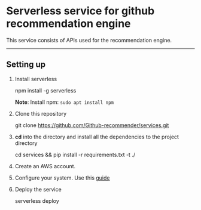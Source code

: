 Serverless service for github recommendation engine
===================

This service consists of APIs used for the recommendation engine.

----------


Setting up
-------------

1) Install serverless

    npm install -g serverless
    
    **Note**: Install npm: ```sudo apt install npm```
 
2) Clone this repository 

    git clone https://github.com/Github-recommender/services.git

3) **cd** into the directory and install all the dependencies to the project directory

    cd services && pip install -r requirements.txt -t ./

4) Create an AWS account.

5) Configure your system. Use this [guide](http://docs.aws.amazon.com/cli/latest/userguide/cli-chap-getting-started.html)

6) Deploy the service

    serverless deploy

